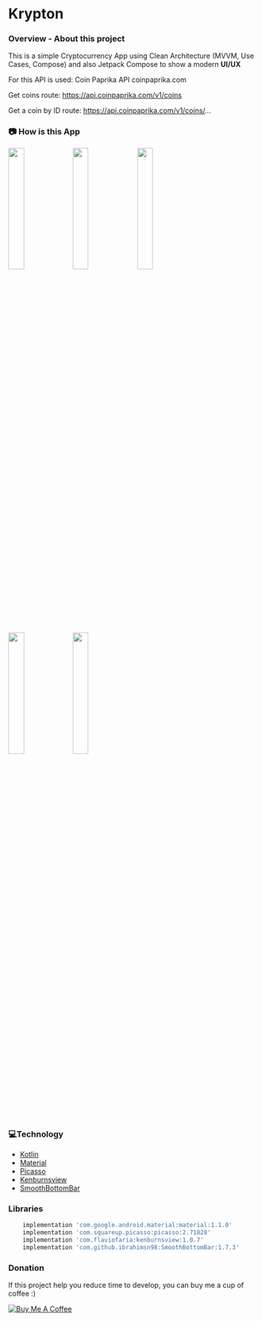 # Krypton

### **Overview - About this project**
This is a simple Cryptocurrency App using Clean Architecture (MVVM, Use Cases, Compose)  and also Jetpack Compose to show a modern **UI/UX**

For this API is used:
Coin Paprika API
coinpaprika.com

Get coins route:
https://api.coinpaprika.com/v1/coins

Get a coin by ID route:
https://api.coinpaprika.com/v1/coins/...

### 📷 How is this App
<img src="image_20200415105612.png" width="25%"></img>
<img src="image_20200415105654.png" width="25%"></img>
<img src="image_20200415105712.png" width="25%"></img>
<img src="image_20200415105728.png" width="25%"></img>
<img src="image20200415105743.png" width="25%"></img>

### 💻Technology
- [Kotlin](https://kotlinlang.org/)
- [Material](https://material.io/)
- [Picasso](https://square.github.io/picasso/)
- [Kenburnsview](https://github.com/flavioarfaria/KenBurnsView)
- [SmoothBottomBar](https://github.com/ibrahimsn98/SmoothBottomBar)

### Libraries
```bash
    implementation 'com.google.android.material:material:1.1.0'
    implementation 'com.squareup.picasso:picasso:2.71828'
    implementation 'com.flaviofaria:kenburnsview:1.0.7'
    implementation 'com.github.ibrahimsn98:SmoothBottomBar:1.7.3'
 ```
 
### Donation
If this project help you reduce time to develop, you can buy me a cup of coffee :) 

<a href="https://www.buymeacoffee.com/gilsonjuniorpro" target="_blank">
    <img src="https://bmc-cdn.nyc3.digitaloceanspaces.com/BMC-button-images/custom_images/orange_img.png" alt="Buy Me A Coffee" style="height: auto !important;width: auto !important;" >
</a>
